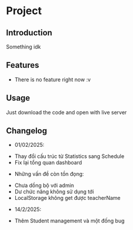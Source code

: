# Project

## Introduction
Something idk

## Features
- There is no feature right now :v

## Usage
Just download the code and open with live server

## Changelog
- 01/02/2025: 
+ Thay đổi cấu trúc từ Statistics sang Schedule
+ Fix lại tổng quan dashboard
* Những vấn đề còn tồn đọng:
+ Chưa dồng bộ với admin
+ Dư chức năng không sử dụng tới
+ LocalStorage không get được teacherName
- 14/2/2025:
+ Thêm Student management và một đống bug